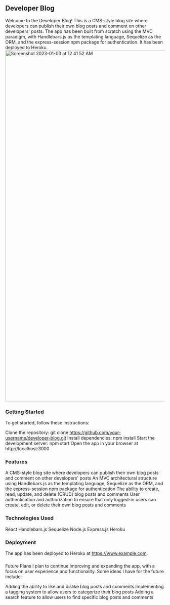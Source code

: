 ## Developer Blog
Welcome to the Developer Blog! This is a CMS-style blog site where developers can publish their own blog posts and comment on other developers' posts. The app has been built from scratch using the MVC paradigm, with Handlebars.js as the templating language, Sequelize as the ORM, and the express-session npm package for authentication. It has been deployed to Heroku.
<img width="1111" alt="Screenshot 2023-01-03 at 12 41 52 AM" src="https://user-images.githubusercontent.com/108193561/210323960-62150a8f-55df-412c-9caf-498201ad7814.png">

### Getting Started
To get started, follow these instructions:

Clone the repository: git clone https://github.com/your-username/developer-blog.git
Install dependencies: npm install
Start the development server: npm start
Open the app in your browser at http://localhost:3000
### Features
A CMS-style blog site where developers can publish their own blog posts and comment on other developers' posts
An MVC architectural structure using Handlebars.js as the templating language, Sequelize as the ORM, and the express-session npm package for authentication
The ability to create, read, update, and delete (CRUD) blog posts and comments
User authentication and authorization to ensure that only logged-in users can create, edit, or delete their own blog posts and comments

### Technologies Used
React
Handlebars.js
Sequelize
Node.js
Express.js
Heroku
### Deployment
The app has been deployed to Heroku at https://www.example.com.

###
 Future Plans
I plan to continue improving and expanding the app, with a focus on user experience and functionality. Some ideas I have for the future include:

Adding the ability to like and dislike blog posts and comments
Implementing a tagging system to allow users to categorize their blog posts
Adding a search feature to allow users to find specific blog posts and comments


